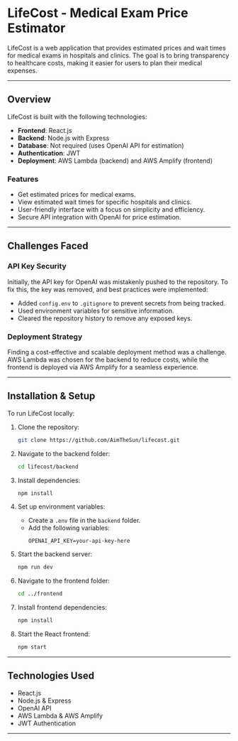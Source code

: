 # LifeCost - Medical Exam Price Estimator

LifeCost is a web application that provides estimated prices and wait times for medical exams in hospitals and clinics. The goal is to bring transparency to healthcare costs, making it easier for users to plan their medical expenses.

---

## Overview

LifeCost is built with the following technologies:
- **Frontend**: React.js
- **Backend**: Node.js with Express
- **Database**: Not required (uses OpenAI API for estimation)
- **Authentication**: JWT
- **Deployment**: AWS Lambda (backend) and AWS Amplify (frontend)

### Features
- Get estimated prices for medical exams.
- View estimated wait times for specific hospitals and clinics.
- User-friendly interface with a focus on simplicity and efficiency.
- Secure API integration with OpenAI for price estimation.

---
## Challenges Faced

### API Key Security
Initially, the API key for OpenAI was mistakenly pushed to the repository. To fix this, the key was removed, and best practices were implemented:
- Added `config.env` to `.gitignore` to prevent secrets from being tracked.
- Used environment variables for sensitive information.
- Cleared the repository history to remove any exposed keys.

### Deployment Strategy
Finding a cost-effective and scalable deployment method was a challenge. AWS Lambda was chosen for the backend to reduce costs, while the frontend is deployed via AWS Amplify for a seamless experience.

---
## Installation & Setup

To run LifeCost locally:

1. Clone the repository:
   ```bash
   git clone https://github.com/AimTheSun/lifecost.git
   ```

2. Navigate to the backend folder:
   ```bash
   cd lifecost/backend
   ```

3. Install dependencies:
   ```bash
   npm install
   ```

4. Set up environment variables:
   - Create a `.env` file in the `backend` folder.
   - Add the following variables:
     ```
     OPENAI_API_KEY=your-api-key-here
     ```

5. Start the backend server:
   ```bash
   npm run dev
   ```

6. Navigate to the frontend folder:
   ```bash
   cd ../frontend
   ```

7. Install frontend dependencies:
   ```bash
   npm install
   ```

8. Start the React frontend:
   ```bash
   npm start
   ```

---

## Technologies Used

- React.js
- Node.js & Express
- OpenAI API
- AWS Lambda & AWS Amplify
- JWT Authentication

---

